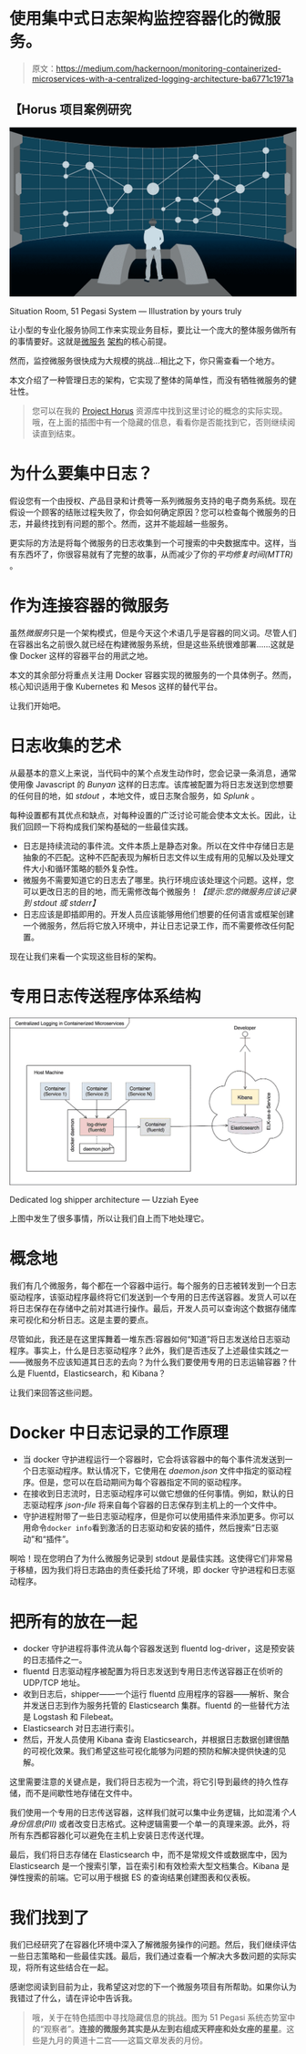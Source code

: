 # 使用集中式日志架构监控容器化的微服务。

> 原文：<https://medium.com/hackernoon/monitoring-containerized-microservices-with-a-centralized-logging-architecture-ba6771c1971a>

## 【Horus 项目案例研究

![](img/bb2fdb4b98990a305511c737315eafe6.png)

Situation Room, 51 Pegasi System — Illustration by yours truly

让小型的专业化服务协同工作来实现业务目标，要比让一个庞大的整体服务做所有的事情要好。这就是[微服务](https://hackernoon.com/tagged/microservices) [架构](https://hackernoon.com/tagged/architecture)的核心前提。

然而，监控微服务很快成为大规模的挑战…相比之下，你只需查看一个地方。

本文介绍了一种管理日志的架构，它实现了整体的简单性，而没有牺牲微服务的健壮性。

> 您可以在我的 [Project Horus](https://github.com/eyeezzi/horus) 资源库中找到这里讨论的概念的实际实现。哦，在上面的插图中有一个隐藏的信息，看看你是否能找到它，否则继续阅读直到结束。

# 为什么要集中日志？

假设您有一个由授权、产品目录和计费等一系列微服务支持的电子商务系统。现在假设一个顾客的结账过程失败了，你会如何确定原因？您可以检查每个微服务的日志，并最终找到有问题的那个。然而，这并不能超越一些服务。

更实际的方法是将每个微服务的日志收集到一个可搜索的中央数据库中。这样，当有东西坏了，你很容易就有了完整的故事，从而减少了你的*平均修复时间(MTTR)* 。

# 作为连接容器的微服务

虽然*微服务*只是一个架构模式，但是今天这个术语几乎是容器的同义词。尽管人们在容器出名之前很久就已经在构建微服务系统，但是这些系统很难部署……这就是像 Docker 这样的容器平台的用武之地。

本文的其余部分将重点关注用 Docker 容器实现的微服务的一个具体例子。然而，核心知识适用于像 Kubernetes 和 Mesos 这样的替代平台。

让我们开始吧。

# 日志收集的艺术

从最基本的意义上来说，当代码中的某个点发生动作时，您会记录一条消息，通常使用像 Javascript 的 *Bunyan* 这样的日志库。该库被配置为将日志发送到您想要的任何目的地，如 *stdout* ，本地文件，或日志聚合服务，如 *Splunk* 。

每种设置都有其优点和缺点，对每种设置的广泛讨论可能会使本文太长。因此，让我们回顾一下将构成我们架构基础的一些最佳实践。

*   日志是持续流动的事件流。文件本质上是静态对象。所以在文件中存储日志是抽象的不匹配。这种不匹配表现为解析日志文件以生成有用的见解以及处理文件大小和循环策略的额外复杂性。
*   微服务不需要知道它的日志去了哪里。执行环境应该处理这个问题。这样，您可以更改日志的目的地，而无需修改每个微服务！*【提示:您的微服务应该记录到 stdout 或 stderr】*
*   日志应该是即插即用的。开发人员应该能够用他们想要的任何语言或框架创建一个微服务，然后将它放入环境中，并让日志记录工作，而不需要修改任何配置。

现在让我们来看一个实现这些目标的架构。

# 专用日志传送程序体系结构

![](img/99ba2a3445309146d3dd7c32094e9865.png)

Dedicated log shipper architecture — Uzziah Eyee

上图中发生了很多事情，所以让我们自上而下地处理它。

# 概念地

我们有几个微服务，每个都在一个容器中运行。每个服务的日志被转发到一个日志驱动程序，该驱动程序最终将它们发送到一个专用的日志传送容器。发货人可以在将日志保存在存储中之前对其进行操作。最后，开发人员可以查询这个数据存储库来可视化和分析日志。这是主要的要点。

尽管如此，我还是在这里挥舞着一堆东西:容器如何“知道”将日志发送给日志驱动程序。事实上，什么是日志驱动程序？此外，我们是否违反了上述最佳实践之一——微服务不应该知道其日志的去向？为什么我们要使用专用的日志运输容器？什么是 Fluentd，Elasticsearch，和 Kibana？

让我们来回答这些问题。

# Docker 中日志记录的工作原理

*   当 docker 守护进程运行一个容器时，它会将该容器中的每个事件流发送到一个日志驱动程序。默认情况下，它使用在 *daemon.json* 文件中指定的驱动程序。但是，您可以在启动期间为每个容器指定不同的驱动程序。
*   在接收到日志流时，日志驱动程序可以做它想做的任何事情。例如，默认的日志驱动程序 *json-file* 将来自每个容器的日志保存到主机上的一个文件中。
*   守护进程附带了一些日志驱动程序，但是你可以使用插件来添加更多。你可以用命令`docker info`看到激活的日志驱动和安装的插件，然后搜索“日志驱动”和“插件”。

啊哈！现在您明白了为什么微服务记录到 stdout 是最佳实践。这使得它们非常易于移植，因为我们将日志路由的责任委托给了环境，即 docker 守护进程和日志驱动程序。

# 把所有的放在一起

*   docker 守护进程将事件流从每个容器发送到 fluentd log-driver，这是预安装的日志插件之一。
*   fluentd 日志驱动程序被配置为将日志发送到专用日志传送容器正在侦听的 UDP/TCP 地址。
*   收到日志后，shipper——一个运行 fluentd 应用程序的容器——解析、聚合并发送日志到作为服务托管的 Elasticsearch 集群。fluentd 的一些替代方法是 Logstash 和 Filebeat。
*   Elasticsearch 对日志进行索引。
*   然后，开发人员使用 Kibana 查询 Elasticsearch，并根据日志数据创建很酷的可视化效果。我们希望这些可视化能够为问题的预防和解决提供快速的见解。

这里需要注意的关键点是，我们将日志视为一个流，将它引导到最终的持久性存储，而不是间歇性地存储在文件中。

我们使用一个专用的日志传送容器，这样我们就可以集中业务逻辑，比如混淆*个人身份信息(PII)* 或者改变日志格式。这种逻辑需要一个单一的真理来源。此外，将所有东西都容器化可以避免在主机上安装日志传送代理。

最后，我们将日志存储在 Elasticsearch 中，而不是常规文件或数据库中，因为 Elasticsearch 是一个搜索引擎，旨在索引和有效检索大型文档集合。Kibana 是弹性搜索的前端。它可以用于根据 ES 的查询结果创建图表和仪表板。

# 我们找到了

我们已经研究了在容器化环境中深入了解微服务操作的问题。然后，我们继续评估一些日志策略和一些最佳实践。最后，我们通过查看一个解决大多数问题的实际实现，将所有这些结合在一起。

感谢您阅读到目前为止，我希望这对您的下一个微服务项目有所帮助。如果你认为我错过了什么，请在评论中告诉我。

> 哦，关于在特色插图中寻找隐藏信息的挑战。图为 51 Pegasi 系统态势室中的“观察者”。**连接的微服务其实是从左到右组成天秤座和处女座的星星**。这些是九月的黄道十二宫——这篇文章发表的月份。